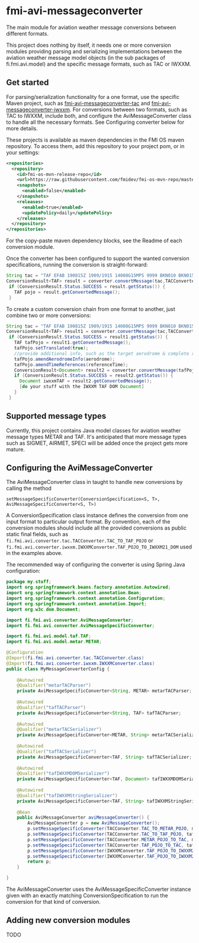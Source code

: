 # fmi-avi-messageconverter
The main module for aviation weather message conversions between different formats.

This project does nothing by itself, it needs one or more conversion modules providing parsing 
and serializing implementations between the aviation weather message model objects 
(in the sub packages of fi.fmi.avi.model) and the specific message formats, such as TAC or IWXXM.

## Get started
For parsing/serialization functionality for a one format, use the specific Maven project, such as
[fmi-avi-messageconverter-tac](https://github.com/fmidev/fmi-avi-messageconverter-tac) and 
[fmi-avi-messageconverter-iwxxm](https://github.com/fmidev/fmi-avi-messageconverter-iwxxm). For 
conversions between two formats, such as TAC to IWXXM, include both, and configure the 
AviMessageConverter class to handle all the necessary formats. See Configuring converter 
below for more details.

These projects is available as maven dependencies in the FMI OS maven repository. To access them, 
add this repository to your project pom, or in your settings:

```xml
<repositories>
  <repository>
    <id>fmi-os-mvn-release-repo</id>
    <url>https://raw.githubusercontent.com/fmidev/fmi-os-mvn-repo/master</url>
    <snapshots>
      <enabled>false</enabled>
    </snapshots>
    <releases>
      <enabled>true</enabled>
      <updatePolicy>daily</updatePolicy>
    </releases>
  </repository>
</repositories>
``` 

For the copy-paste maven dependency blocks, see the Readme of each conversion module.

Once the converter has been configured to support the wanted conversion specifications, running 
the conversion is straight-forward:

```java
String tac = "TAF EFAB 190815Z 1909/1915 14008G15MPS 9999 BKN010 BKN015=";
ConversionResult<TAF> result = converter.convertMessage(tac,TACConverter.TAC_TO_TAF_POJO);
 if (ConversionResult.Status.SUCCESS = result.getStatus()) {
   TAF pojo = result.getConvertedMessage();
 }
```

To create a custom conversion chain from one format to another, just combine two or more conversions:

```java
String tac = "TAF EFAB 190815Z 1909/1915 14008G15MPS 9999 BKN010 BKN015=";
ConversionResult<TAF> result1 = converter.convertMessage(tac,TACConverter.TAC_TO_TAF_POJO);
 if (ConversionResult.Status.SUCCESS = result1.getStatus()) {
   TAF tafPojo = result1.getConvertedMessage();
   tafPojo.setTranslated(true);
   //provide additional info, such as the target aerodrome & complete reference time:
   tafPojo.amendAerodromeInfo(aerodrome);
   tafPojo.amendTimeReferences(referenceTime);
   ConversionResult<Document> result2 = converter.convertMessage(tafPojo,IWXXMConverter.TAF_POJO_TO_IWXXM21_DOM);
   if (ConversionResult.Status.SUCCESS = result2.getStatus()) {
     Document iwxxmTAF = result2.getConvertedMessage();
     [do your stuff with the IWXXM TAF DOM Document]
   }
 }
```

## Supported message types
Currently, this project contains Java model classes for aviation weather message types METAR and TAF. It's anticipated 
that more message types such as SIGMET, AIRMET, SPECI will be added once the project gets more mature.

## Configuring the AviMessageConverter
The AviMessageConverter class in taught to handle new conversions by calling the method 

`setMessageSpecificConverter(ConversionSpecification<S, T>, AviMessageSpecificConverter<S, T>)`

A ConversionSpecification class instance defines the conversion from one input format to particular output format.
By convention, each of the conversion modules should include all the provided conversions as public static final
fields, such as `fi.fmi.avi.converter.tac.TACConverter.TAC_TO_TAF_POJO` or 
`fi.fmi.avi.converter.iwxxm.IWXXMConverter.TAF_POJO_TO_IWXXM21_DOM` used in the examples above.

The recommended way of configuring the converter is using Spring Java configuration:

```java
package my.stuff;
import org.springframework.beans.factory.annotation.Autowired;
import org.springframework.context.annotation.Bean;
import org.springframework.context.annotation.Configuration;
import org.springframework.context.annotation.Import;
import org.w3c.dom.Document;

import fi.fmi.avi.converter.AviMessageConverter;
import fi.fmi.avi.converter.AviMessageSpecificConverter;

import fi.fmi.avi.model.taf.TAF;
import fi.fmi.avi.model.metar.METAR;

@Configuration
@Import(fi.fmi.avi.converter.tac.TACConverter.class)
@Import(fi.fmi.avi.converter.iwxxm.IWXXMConverter.class)
public class MyMessageConverterConfig {
    
    @Autowired
    @Qualifier("metarTACParser")
    private AviMessageSpecificConverter<String, METAR> metarTACParser;
    
    @Autowired
    @Qualifier("tafTACParser")
    private AviMessageSpecificConverter<String, TAF> tafTACParser;
    
    @Autowired
    @Qualifier("metarTACSerializer")
    private AviMessageSpecificConverter<METAR, String> metarTACSerializer;
    
    @Autowired
    @Qualifier("tafTACSerializer")
    private AviMessageSpecificConverter<TAF, String> tafTACSerializer;
    
    @Autowired
    @Qualifier("tafIWXXMDOMSerializer")
    private AviMessageSpecificConverter<TAF, Document> tafIWXXMDOMSerializer;
    
    @Autowired
    @Qualifier("tafIWXXMStringSerializer")
    private AviMessageSpecificConverter<TAF, String> tafIWXXMStringSerializer;
    
    @Bean
    public AviMessageConverter aviMessageConverter() {
        AviMessageConverter p = new AviMessageConverter();
        p.setMessageSpecificConverter(TACConverter.TAC_TO_METAR_POJO, metarTACParser);
        p.setMessageSpecificConverter(TACConverter.TAC_TO_TAF_POJO, tafTACParser);
        p.setMessageSpecificConverter(TACConverter.METAR_POJO_TO_TAC, metarTACSerializer);
        p.setMessageSpecificConverter(TACConverter.TAF_POJO_TO_TAC, tafTACSerializer);
        p.setMessageSpecificConverter(IWXXMConverter.TAF_POJO_TO_IWXXM21_DOM, tafIWXXMDOMSerializer);
        p.setMessageSpecificConverter(IWXXMConverter.TAF_POJO_TO_IWXXM21_STRING, tafIWXXMStringSerializer);
        return p;
    }

}
```

The AviMessageConverter uses the AviMessageSpecificConverter instance given with an exactly matching 
ConversionSpecification to run the conversion for that kind of conversion.
  
## Adding new conversion modules
TODO 
